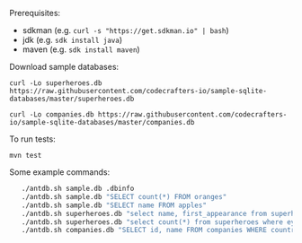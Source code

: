 Prerequisites:

- sdkman (e.g. `curl -s "https://get.sdkman.io" | bash`)
- jdk (e.g. `sdk install java`)
- maven (e.g. `sdk install maven`)

Download sample databases:

```
curl -Lo superheroes.db https://raw.githubusercontent.com/codecrafters-io/sample-sqlite-databases/master/superheroes.db

curl -Lo companies.db https://raw.githubusercontent.com/codecrafters-io/sample-sqlite-databases/master/companies.db
```

To run tests:

```
mvn test
```

Some example commands:

```bash
   ./antdb.sh sample.db .dbinfo
   ./antdb.sh sample.db "SELECT count(*) FROM oranges"
   ./antdb.sh sample.db "SELECT name FROM apples"
   ./antdb.sh superheroes.db "select name, first_appearance from superheroes where hair_color = 'Brown Hair'"
   ./antdb.sh superheroes.db "select count(*) from superheroes where eye_color = 'Blue Eyes'"
   ./antdb.sh companies.db "SELECT id, name FROM companies WHERE country = 'republic of the congo'"
```
